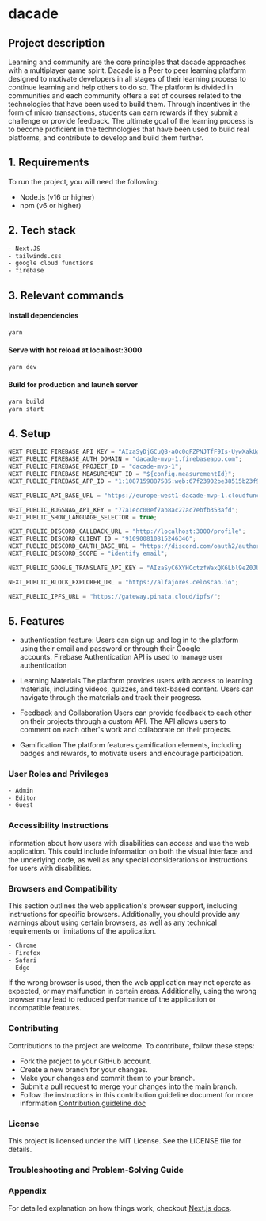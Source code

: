# dacade

## Project description

Learning and community are the core principles that dacade approaches with a multiplayer game spirit. Dacade is a Peer to peer learning platform designed to motivate developers in all stages of their learning process to continue learning and help others to do so. The platform is divided in communities and each community offers a set of courses related to the technologies that have been used to build them. Through incentives in the form of micro transactions, students can earn rewards if they submit a challenge or provide feedback. The ultimate goal of the learning process is to become proficient in the technologies that have been used to build real platforms, and contribute to develop and build them further.

## 1. Requirements

To run the project, you will need the following:
- Node.js (v16 or higher)
- npm (v6 or higher)

## 2. Tech stack

```bash
- Next.JS
- tailwinds.css
- google cloud functions
- firebase
```

## 3. Relevant commands

#### Install dependencies

```bash
yarn
```

#### Serve with hot reload at localhost:3000

```bash
yarn dev
```

#### Build for production and launch server

```bash
yarn build
yarn start
```

## 4. Setup

```js
NEXT_PUBLIC_FIREBASE_API_KEY = "AIzaSyDjGCuQB-aOc0qFZPNJTfF9Is-UywXakUg";
NEXT_PUBLIC_FIREBASE_AUTH_DOMAIN = "dacade-mvp-1.firebaseapp.com";
NEXT_PUBLIC_FIREBASE_PROJECT_ID = "dacade-mvp-1";
NEXT_PUBLIC_FIREBASE_MEASUREMENT_ID = "${config.measurementId}";
NEXT_PUBLIC_FIREBASE_APP_ID = "1:1087159887585:web:67f23902be38515b23f9a0";

NEXT_PUBLIC_API_BASE_URL = "https://europe-west1-dacade-mvp-1.cloudfunctions.net/api";

NEXT_PUBLIC_BUGSNAG_API_KEY = "77a1ecc00ef7ab8ac27ac7ebfb353afd";
NEXT_PUBLIC_SHOW_LANGUAGE_SELECTOR = true;

NEXT_PUBLIC_DISCORD_CALLBACK_URL = "http://localhost:3000/profile";
NEXT_PUBLIC_DISCORD_CLIENT_ID = "910900810815246346";
NEXT_PUBLIC_DISCORD_OAUTH_BASE_URL = "https://discord.com/oauth2/authorize";
NEXT_PUBLIC_DISCORD_SCOPE = "identify email";

NEXT_PUBLIC_GOOGLE_TRANSLATE_API_KEY = "AIzaSyC6XYHCctzfWaxQK6Lbl9eZ0JUzbATcjpM";

NEXT_PUBLIC_BLOCK_EXPLORER_URL = "https://alfajores.celoscan.io";

NEXT_PUBLIC_IPFS_URL = "https://gateway.pinata.cloud/ipfs/";
```

## 5. Features

- authentication feature:
  Users can sign up and log in to the platform using their email and password or through their Google  
   accounts. Firebase Authentication API is used to manage user authentication

- Learning Materials
  The platform provides users with access to learning materials, including videos, quizzes, and text-based content. Users can navigate through the materials and track their progress.

- Feedback and Collaboration
  Users can provide feedback to each other on their projects through a custom API. The API allows users to comment on each other's work and collaborate on their projects.

- Gamification
  The platform features gamification elements, including badges and rewards, to motivate users and encourage participation.

### User Roles and Privileges

```bash
- Admin
- Editor
- Guest
```

### Accessibility Instructions

information about how users with disabilities can access and use the web application. This could include information on both the visual interface and the underlying code, as well as any special considerations or instructions for users with disabilities.

### Browsers and Compatibility

This section outlines the web application's browser support, including instructions for specific browsers. Additionally, you should provide any warnings about using certain browsers, as well as any technical requirements or limitations of the application.

```bash
- Chrome
- Firefox
- Safari
- Edge
```

If the wrong browser is used, then the web application may not operate as expected, or may malfunction in certain areas. Additionally, using the wrong browser may lead to reduced performance of the application or incompatible features.

### Contributing

Contributions to the project are welcome. To contribute, follow these steps:

- Fork the project to your GitHub account.
- Create a new branch for your changes.
- Make your changes and commit them to your branch.
- Submit a pull request to merge your changes into the main branch.
- Follow the instructions in this contribution guideline document for more information [Contribution guideline doc](https://github.com/dacadeorg/dacade-frontend-app/blob/dev/CONTRIBUTING.md)

### License

This project is licensed under the MIT License. See the LICENSE file for details.

### Troubleshooting and Problem-Solving Guide

### Appendix

For detailed explanation on how things work, checkout [Next.js docs](https://nextjs.org).
